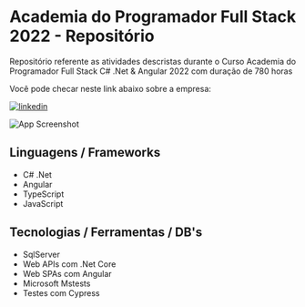 # Academia do Programador Full Stack 2022 - Repositório

Repositório referente as atividades descristas durante o Curso Academia do Programador Full Stack C# .Net & Angular 2022 com duração de 780 horas

Você pode checar neste link abaixo sobre a empresa:

[![linkedin](https://img.shields.io/badge/linkedin-0A66C2?style=for-the-badge&logo=linkedin&logoColor=white)](https://www.linkedin.com/company/academiadoprogramador/)

![App Screenshot](https://media.licdn.com/dms/image/C4D1BAQHMavApcnqrxw/company-background_10000/0/1638796563040/academiadoprogramador_cover?e=1720749600&v=beta&t=OJxjgejd0QkOUtfEv3Qk8Ni4GVvv2SQszVe7NiHWAMY)

## Linguagens / Frameworks

- C# .Net
- Angular
- TypeScript
- JavaScript

## Tecnologias / Ferramentas / DB's

- SqlServer
- Web APIs com .Net Core
- Web SPAs com Angular
- Microsoft Mstests
- Testes com Cypress
